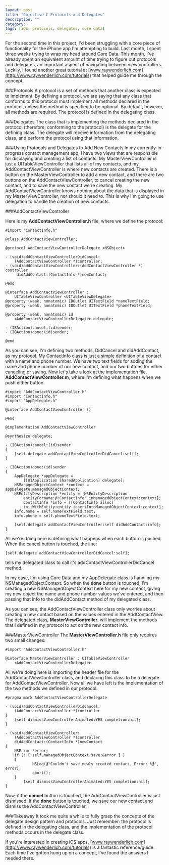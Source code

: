```yaml
---
layout: post
title: "Objective-C Protocols and Delegates"
description: ""
category: 
tags: [iOS, protocols, delegates, core data]
---
```


For the second time in this project, I'd been struggling with a core piece of functionality for the iPhone app I'm attempting to build. Last month, I spent three weeks trying to wrap my head around Core Data. This month, I've already spent an equivalent amount of time trying to figure out protocols and delegates, an important aspect of navigating between view controllers. Luckily, I found another great tutorial at [www.raywenderlich.com](http://www.raywenderlich.com/tutorials) that helped guide me through the concept. 

###Protocols 
A protocol is a set of methods that another class is expected to implement.
By defining a protocol, we are saying that any class that conforms to this protocol must implement all methods declared in the protocol, unless the method is specified to be optional. By default, however, all methods are required. The protocol is defined in the delegating class. 

###Delegates
The class that is implementing the methods declared in the protocol (therefore, conforming to the protocol) is the delegate for the defining class. The delegate will receive information from the delegating class, and perform the protocol using that information.

###Using Protocols and Delegates to Add New Contacts
In my currently-in-progress contact management app, I have two views that are responsible for displaying and creating a list of contacts. My MasterViewController is just a UITableViewController that lists all of my contacts, and my AddContactViewController is where new contacts are created. There is a button on the MasterViewController to add a new contact, and there are two buttons on the AddContactViewController, to cancel creating the new contact, and to save the new contact we're creating. My AddContactViewController knows nothing about the data that is displayed in my MasterViewController, nor should it need to. This is why I'm going to use delegation to handle the creation of new contacts.

###AddContactViewController

Here is my **AddContactViewController.h** file, where we define the protocol:

    #import "ContactInfo.h"
    
    @class AddContactViewController;
    
    @protocol AddContactViewControllerDelegate <NSObject>
    
    - (void)addContactViewControllerDidCancel:
	    (AddContactViewController *)controller;
    - (void)addContactViewController:(AddContactViewController *) controller
    	 didAddContact:(ContactInfo *)newContact;
    
    @end
    
    @interface AddContactViewController : 
        UITableViewController <UITableViewDelegate>
    @property (weak, nonatomic) IBOutlet UITextField *nameTextField;
    @property (weak, nonatomic) IBOutlet UITextField *phoneTextField;
    
    @property (weak, nonatomic) id 
    	<AddContactViewControllerDelegate> delegate;
    
    - (IBAction)cancel:(id)sender;
    - (IBAction)done:(id)sender;
    
    @end

As you can see, I'm defining two methods, DidCancel and didAddContact, as my protocol. My ContactInfo class is just a simple definition of a contact with a name and phone number. We have two text fields for adding the name and phone number of our new contact, and our two buttons for either canceling or saving. Now let's take a look at the implementation file, **AddContactViewController.m**, where I'm defining what happens when we push either button.

	#import "AddContactViewController.h"
	#import "ContactInfo.h"
	#import "AppDelegate.h"
	
	@interface AddContactViewController ()

	@end

	@implementation AddContactViewController

	@synthesize delegate;
	
    - (IBAction)cancel:(id)sender
    {    
        [self.delegate addContactViewControllerDidCancel:self];
    }

    - (IBAction)done:(id)sender
	{
    	AppDelegate *appDelegate = 
    		[[UIApplication sharedApplication] delegate];
    	NSManagedObjectContext *context = appDelegate.managedObjectContext;
    	NSEntityDescription *entity = [NSEntityDescription
    		entityForName:@"ContactInfo" inManagedObjectContext:context];
	    	ContactInfo *info = [[ContactInfo alloc] 
	    	initWithEntity:entity insertIntoManagedObjectContext:context];
    	info.name = self.nameTextField.text;
    	info.phone = self.phoneTextField.text;

        [self.delegate addContactViewController:self didAddContact:info];
	}
	
All we're doing here is defining what happens when each button is pushed. When the cancel button is touched, the line:

    [self.delegate addContactViewControllerDidCancel:self];
    
tells my delegated class to call it's addContactViewControllerDidCancel method.

In my case, I'm using Core Data and my AppDelegate class is handling my NSManagedObjectContext. So when the **done** button is touched, I'm creating a new NSManagedObjectContext here for my new contact, giving my new object the name and phone number values we've entered, and then passing that info to the didAddContact method of my delegated class.

As you can see, the AddContactViewController class only worries about creating a new contact based on the values entered in the AddContactView. The delegated class, **MasterViewController**, will implement the methods that I defined in my protocol to act on the new contact info.

###MasterViewController
The **MasterViewController.h** file only requires two small changes:

	#import "AddContactViewController.h"
	
	@interface MasterViewController : UITableViewController
		<AddContactViewControllerDelegate>
All we're doing here is importing the header file for the AddContactViewController class, and declaring this class to be a delegate for AddContactViewController. Now all we have left is the implementation of the two methods we defined in our protocol.

    #pragma mark AddContactViewControllerDelegate

    - (void)addContactViewControllerDidCancel:
    	(AddContactViewController *)controller
    {
        [self dismissViewControllerAnimated:YES completion:nil];
    }

    - (void)addContactViewController:
		(AddContactViewController *)controller 
		didAddContact:(ContactInfo *)newContact
	{
    	NSError *error;
    	if (! [ self.managedObjectContext save:&error ] )
    	{
        		NSLog(@"Couldn't save newly created contact. Error: %@", error);
        		abort();
    	}
            [self dismissViewControllerAnimated:YES completion:nil];
	}

Now, if the **cancel** button is touched, the AddContactViewController is just dismissed. If the **done** button is touched, we save our new contact and dismiss the AddContactViewController. 

###Takeaway
It took me quite a while to fully grasp the concepts of the delegate design pattern and protocols. Just remember: the protocol is defined in the delegating class, and 
the implementation of the protocol methods occurs in the delegate class.

If you're interested in creating iOS apps, [www.raywenderlich.com](http://www.raywenderlich.com/tutorials) is a fantastic reference/guide. Each time I've gotten hung up on a concept, I've found the answers I needed there.

